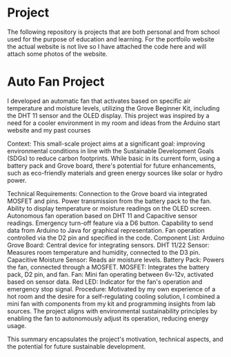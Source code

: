 # Project 
The following repository is projects that are both personal and from school used for the purpose of education and learning. For the portfoilo website the actual website is not live so I have attached the code here and will attach some photos of the website.

#  Auto Fan Project
I developed an automatic fan that activates based on specific air temperature and moisture levels, utilizing the Grove Beginner Kit, including the DHT 11 sensor and the OLED display. This project was inspired by a need for a cooler environment in my room and ideas from the Arduino start website and my past courses

Context:
This small-scale project aims at a significant goal: improving environmental conditions in line with the Sustainable Development Goals (SDGs) to reduce carbon footprints. While basic in its current form, using a battery pack and Grove board, there's potential for future enhancements, such as eco-friendly materials and green energy sources like solar or hydro power.

Technical Requirements:
Connection to the Grove board via integrated MOSFET and pins.
Power transmission from the battery pack to the fan.
Ability to display temperature or moisture readings on the OLED screen.
Autonomous fan operation based on DHT 11 and Capacitive sensor readings.
Emergency turn-off feature via a D6 button.
Capability to send data from Arduino to Java for graphical representation.
Fan operation controlled via the D2 pin and specified in the code.
Component List:
Arduino Grove Board: Central device for integrating sensors.
DHT 11/22 Sensor: Measures room temperature and humidity, connected to the D3 pin.
Capacitive Moisture Sensor: Reads air moisture levels.
Battery Pack: Powers the fan, connected through a MOSFET.
MOSFET: Integrates the battery pack, D2 pin, and fan.
Fan: Mini fan operating between 6v-12v, activated based on sensor data.
Red LED: Indicator for the fan's operation and emergency stop signal.
Procedure:
Motivated by my own experience of a hot room and the desire for a self-regulating cooling solution, I combined a mini fan with components from my kit and programming insights from lab sources. The project aligns with environmental sustainability principles by enabling the fan to autonomously adjust its operation, reducing energy usage.

This summary encapsulates the project's motivation, technical aspects, and the potential for future sustainable development.
